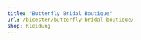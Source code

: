 ```yaml
---
title: "Butterfly Bridal Boutique"
url: /bicester/butterfly-bridal-boutique/
shop: Kleidung
---
```

